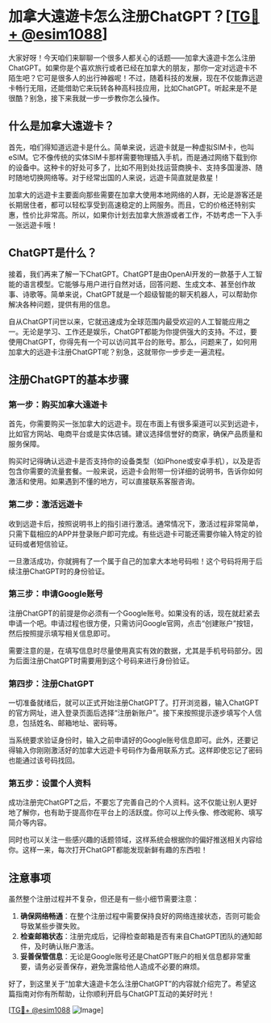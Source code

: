 # 加拿大遠遊卡怎么注册ChatGPT？[[TG💪+ @esim1088](https://t.me/s/esim1088)]

大家好呀！今天咱们来聊聊一个很多人都关心的话题——加拿大遠遊卡怎么注册ChatGPT。如果你是个喜欢旅行或者已经在加拿大的朋友，那你一定对远遊卡不陌生吧？它可是很多人的出行神器呢！不过，随着科技的发展，现在不仅能靠远遊卡畅行无阻，还能借助它来玩转各种高科技应用，比如ChatGPT。听起来是不是很酷？别急，接下来我就一步一步教你怎么操作。

## 什么是加拿大遠遊卡？

首先，咱们得知道远遊卡是什么。简单来说，远遊卡就是一种虚拟SIM卡，也叫eSIM。它不像传统的实体SIM卡那样需要物理插入手机，而是通过网络下载到你的设备中。这种卡的好处可多了，比如不用到处找运营商换卡、支持多国漫游、随时随地切换网络等。对于经常出国的人来说，远遊卡简直就是救星！

加拿大的远遊卡主要面向那些需要在加拿大使用本地网络的人群，无论是游客还是长期居住者，都可以轻松享受到高速稳定的上网服务。而且，它的价格还特别实惠，性价比非常高。所以，如果你计划去加拿大旅游或者工作，不妨考虑一下入手一张远遊卡哦！

## ChatGPT是什么？

接着，我们再来了解一下ChatGPT。ChatGPT是由OpenAI开发的一款基于人工智能的语言模型。它能够与用户进行自然对话，回答问题、生成文本、甚至创作故事、诗歌等。简单来说，ChatGPT就是一个超级智能的聊天机器人，可以帮助你解决各种问题，提供有用的信息。

自从ChatGPT问世以来，它就迅速成为全球范围内最受欢迎的人工智能应用之一。无论是学习、工作还是娱乐，ChatGPT都能为你提供强大的支持。不过，要使用ChatGPT，你得先有一个可以访问其平台的账号。那么，问题来了，如何用加拿大的远遊卡注册ChatGPT呢？别急，这就带你一步步走一遍流程。

## 注册ChatGPT的基本步骤

### 第一步：购买加拿大遠遊卡

首先，你需要购买一张加拿大的远遊卡。现在市面上有很多渠道可以买到远遊卡，比如官方网站、电商平台或是实体店铺。建议选择信誉好的商家，确保产品质量和服务保障。

购买时记得确认远遊卡是否支持你的设备类型（如iPhone或安卓手机），以及是否包含你需要的流量套餐。一般来说，远遊卡会附带一份详细的说明书，告诉你如何激活和使用。如果遇到不懂的地方，可以直接联系客服咨询。

### 第二步：激活远遊卡

收到远遊卡后，按照说明书上的指引进行激活。通常情况下，激活过程非常简单，只需下载相应的APP并登录账户即可完成。有些远遊卡可能还需要你输入特定的验证码或者短信验证。

一旦激活成功，你就拥有了一个属于自己的加拿大本地号码啦！这个号码将用于后续注册ChatGPT时的身份验证。

### 第三步：申请Google账号

注册ChatGPT的前提是你必须有一个Google账号。如果没有的话，现在就赶紧去申请一个吧。申请过程也很方便，只需访问Google官网，点击“创建账户”按钮，然后按照提示填写相关信息即可。

需要注意的是，在填写信息时尽量使用真实有效的数据，尤其是手机号码部分。因为后面注册ChatGPT时需要用到这个号码来进行身份验证。

### 第四步：注册ChatGPT

一切准备就绪后，就可以正式开始注册ChatGPT了。打开浏览器，输入ChatGPT的官方网址，进入登录页面后选择“注册新账户”。接下来按照提示逐步填写个人信息，包括姓名、邮箱地址、密码等。

当系统要求验证身份时，输入之前申请好的Google账号信息即可。此外，还要记得输入你刚刚激活好的加拿大远遊卡号码作为备用联系方式。这样即使忘记了密码也能通过该号码找回。

### 第五步：设置个人资料

成功注册完ChatGPT之后，不要忘了完善自己的个人资料。这不仅能让别人更好地了解你，也有助于提高你在平台上的活跃度。你可以上传头像、修改昵称、填写简介等内容。

同时也可以关注一些感兴趣的话题领域，这样系统会根据你的偏好推送相关内容给你。这样一来，每次打开ChatGPT都能发现新鲜有趣的东西啦！

## 注意事项

虽然整个注册过程并不复杂，但还是有一些小细节需要注意：

1. **确保网络畅通**：在整个注册过程中需要保持良好的网络连接状态，否则可能会导致某些步骤失败。
2. **检查邮箱状态**：注册完成后，记得检查邮箱是否有来自ChatGPT团队的通知邮件，及时确认账户激活。
3. **妥善保管信息**：无论是Google账号还是ChatGPT账户的相关信息都非常重要，请务必妥善保存，避免泄露给他人造成不必要的麻烦。

好了，到这里关于“加拿大遠遊卡怎么注册ChatGPT”的内容就介绍完了。希望这篇指南对你有所帮助，让你顺利开启与ChatGPT互动的美好时光！

[[TG💪+ @esim1088](https://t.me/s/esim1088) ![Image](https://i.postimg.cc/4NQfJmqS/Snipaste-2025-05-13-00-14-12.png)]